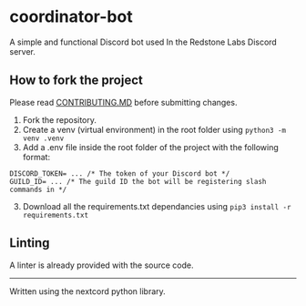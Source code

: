 # coordinator-bot
A simple and functional Discord bot used In the Redstone Labs Discord server.

## How to fork the project
Please read [CONTRIBUTING.MD](https://github.com/Redstone-Labs/.github/blob/main/CONTRIBUTING.MD) before submitting changes.

1. Fork the repository.
2. Create a venv (virtual environment) in the root folder using ``python3 -m venv .venv``
3. Add a .env file inside the root folder of the project with the following format:
```env
DISCORD_TOKEN= ... /* The token of your Discord bot */
GUILD_ID= ... /* The guild ID the bot will be registering slash commands in */
```
3. Download all the requirements.txt dependancies using ``pip3 install -r requirements.txt``

## Linting
A linter is already provided with the source code.

------

Written using the nextcord python library.
